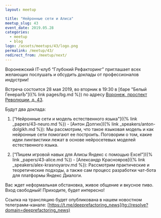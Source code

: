 ```yaml
---
layout: meetup

title: "Нейронные сети и Алиса"
meetup_slug: 43
event_date: 2019.05.28
categories:
  - meetup
  - blog
logo: /assets/meetups/43/logo.png
permalink: /meetup/43/
redirect_from: /meetup/next/
---
```


Воронежский IT-клуб “Глубокий Рефакторинг” приглашает всех желающих послушать и обсудить доклады от профессионалов индустрии!

Встреча состоится 28 мая 2019, во вторник в 19:30 в [баре "Белый ГенералЪ"]({% link pages/bg.md %}) по адресу [Воронеж, проспект Революции, д. 43](https://go.2gis.com/k3uui).

Будут два доклада:

1. ["Нейронные сети и модель естественного языка"]({% link _papers/43-neuro.md %}) - [Антон Долгих]({% link _speakers/anton-dolgikh.md %}): Мы рассмотрим, что такое языковая модель и как нейронные сети помогают ее построить. Поговорим о том, какие идеи лингвистики лежат в основе нейросетевых моделей естественного языка.

2. ["Пишем игровой навык для Алисы Яндекс с помощью Excel"]({% link _papers/43-alice.md %}) - [Александр Краснояров]({% link _speakers/alex-krasnoyarov.md %}): Рассмотрим практические и теоретические подходы, а также сам процесс разработки чат-бота для платформы Яндекс Диалоги.

Вас ждет неформальная обстановка, живое общение и вкусное пиво. Вход свободный! Приходите, будет интересно!

Ссылка на трансляцию будет опубликована в нашем новостном телеграмм-канале: [https://t.me/deeprefactoring_news](tg://resolve?domain=deeprefactoring_news)
